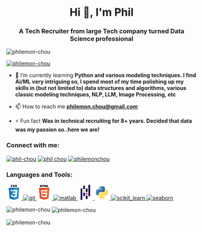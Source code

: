 <h1 align="center">Hi 👋, I'm Phil</h1>
<h3 align="center">A Tech Recruiter from large Tech company turned Data Science professional</h3>

<p align="left"> <img src="https://komarev.com/ghpvc/?username=philemon-chou&label=Profile%20views&color=0e75b6&style=flat" alt="philemon-chou" /> </p>

<p align="left"> <a href="https://github.com/ryo-ma/github-profile-trophy"><img src="https://github-profile-trophy.vercel.app/?username=philemon-chou" alt="philemon-chou" /></a> </p>

- 🌱 I’m currently learning **Python and various modeling techniques. I find Ai/ML very intriguing so, I spend most of my time polishing up my skills in (but not limited to) data structures and algorithms, various classic modeling techniques, NLP, LLM, Image Processing, etc**

- 📫 How to reach me **philemon.chou@gmail.com**

- ⚡ Fun fact **Was in technical recruiting for 8+ years. Decided that data was my passion so..here we are!**

<h3 align="left">Connect with me:</h3>
<p align="left">
<a href="https://linkedin.com/in/phil-chou" target="blank"><img align="center" src="https://raw.githubusercontent.com/rahuldkjain/github-profile-readme-generator/master/src/images/icons/Social/linked-in-alt.svg" alt="phil-chou" height="30" width="40" /></a>
<a href="https://kaggle.com/phil chou" target="blank"><img align="center" src="https://raw.githubusercontent.com/rahuldkjain/github-profile-readme-generator/master/src/images/icons/Social/kaggle.svg" alt="phil chou" height="30" width="40" /></a>
<a href="https://instagram.com/philemonsterchou" target="blank"><img align="center" src="https://raw.githubusercontent.com/rahuldkjain/github-profile-readme-generator/master/src/images/icons/Social/instagram.svg" alt="philemonchou" height="30" width="40" /></a>
</p>

<h3 align="left">Languages and Tools:</h3>
<p align="left"> <a href="https://www.w3schools.com/css/" target="_blank" rel="noreferrer"> <img src="https://raw.githubusercontent.com/devicons/devicon/master/icons/css3/css3-original-wordmark.svg" alt="css3" width="40" height="40"/> </a> <a href="https://git-scm.com/" target="_blank" rel="noreferrer"> <img src="https://www.vectorlogo.zone/logos/git-scm/git-scm-icon.svg" alt="git" width="40" height="40"/> </a> <a href="https://www.w3.org/html/" target="_blank" rel="noreferrer"> <img src="https://raw.githubusercontent.com/devicons/devicon/master/icons/html5/html5-original-wordmark.svg" alt="html5" width="40" height="40"/> </a> <a href="https://www.mathworks.com/" target="_blank" rel="noreferrer"> <img src="https://upload.wikimedia.org/wikipedia/commons/2/21/Matlab_Logo.png" alt="matlab" width="40" height="40"/> </a> <a href="https://pandas.pydata.org/" target="_blank" rel="noreferrer"> <img src="https://raw.githubusercontent.com/devicons/devicon/2ae2a900d2f041da66e950e4d48052658d850630/icons/pandas/pandas-original.svg" alt="pandas" width="40" height="40"/> </a> <a href="https://www.python.org" target="_blank" rel="noreferrer"> <img src="https://raw.githubusercontent.com/devicons/devicon/master/icons/python/python-original.svg" alt="python" width="40" height="40"/> </a> <a href="https://scikit-learn.org/" target="_blank" rel="noreferrer"> <img src="https://upload.wikimedia.org/wikipedia/commons/0/05/Scikit_learn_logo_small.svg" alt="scikit_learn" width="40" height="40"/> </a> <a href="https://seaborn.pydata.org/" target="_blank" rel="noreferrer"> <img src="https://seaborn.pydata.org/_images/logo-mark-lightbg.svg" alt="seaborn" width="40" height="40"/> </a> </p>

<p><img align="left" src="https://github-readme-stats.vercel.app/api/top-langs?username=philemon-chou&show_icons=true&locale=en&layout=compact" alt="philemon-chou" /></p>

<p>&nbsp;<img align="center" src="https://github-readme-stats.vercel.app/api?username=philemon-chou&show_icons=true&locale=en" alt="philemon-chou" /></p>

<p><img align="center" src="https://github-readme-streak-stats.herokuapp.com/?user=philemon-chou&" alt="philemon-chou" /></p>
